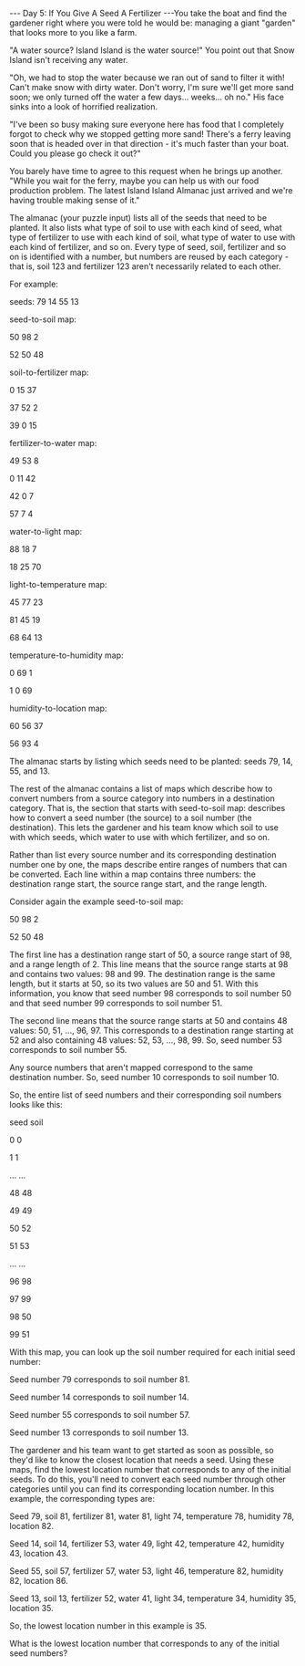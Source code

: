 --- Day 5: If You Give A Seed A Fertilizer ---You take the boat and
find the gardener right where you were told he would be: managing
a giant "garden" that looks more to you like a farm.

"A water source? Island Island is the water source!" You point out
that Snow Island isn't receiving any water.

"Oh, we had to stop the water because we ran out of sand to filter
it with! Can't make snow with dirty water. Don't worry, I'm sure
we'll get more sand soon; we only turned off the water a few days...
weeks... oh no." His face sinks into a look of horrified realization.

"I've been so busy making sure everyone here has food that I
completely forgot to check why we stopped getting more sand! There's
a ferry leaving soon that is headed over in that direction - it's
much faster than your boat. Could you please go check it out?"

You barely have time to agree to this request when he brings up
another. "While you wait for the ferry, maybe you can help us with
our food production problem. The latest Island Island Almanac just
arrived and we're having trouble making sense of it."

The almanac (your puzzle input) lists all of the seeds that need
to be planted. It also lists what type of soil to use with each
kind of seed, what type of fertilizer to use with each kind of soil,
what type of water to use with each kind of fertilizer, and so on.
Every type of seed, soil, fertilizer and so on is identified with
a number, but numbers are reused by each category - that is, soil
123 and fertilizer 123 aren't necessarily related to each other.

For example:

seeds: 79 14 55 13



seed-to-soil map:

50 98 2

52 50 48



soil-to-fertilizer map:

0 15 37

37 52 2

39 0 15



fertilizer-to-water map:

49 53 8

0 11 42

42 0 7

57 7 4



water-to-light map:

88 18 7

18 25 70



light-to-temperature map:

45 77 23

81 45 19

68 64 13



temperature-to-humidity map:

0 69 1

1 0 69



humidity-to-location map:

60 56 37

56 93 4



The almanac starts by listing which seeds need to be planted: seeds
79, 14, 55, and 13.

The rest of the almanac contains a list of maps which describe how
to convert numbers from a source category into numbers in a destination
category. That is, the section that starts with seed-to-soil map:
describes how to convert a seed number (the source) to a soil number
(the destination). This lets the gardener and his team know which
soil to use with which seeds, which water to use with which fertilizer,
and so on.

Rather than list every source number and its corresponding destination
number one by one, the maps describe entire ranges of numbers that
can be converted. Each line within a map contains three numbers:
the destination range start, the source range start, and the range
length.

Consider again the example seed-to-soil map:

50 98 2

52 50 48



The first line has a destination range start of 50, a source range
start of 98, and a range length of 2. This line means that the
source range starts at 98 and contains two values: 98 and 99. The
destination range is the same length, but it starts at 50, so its
two values are 50 and 51. With this information, you know that seed
number 98 corresponds to soil number 50 and that seed number 99
corresponds to soil number 51.

The second line means that the source range starts at 50 and contains
48 values: 50, 51, ..., 96, 97. This corresponds to a destination
range starting at 52 and also containing 48 values: 52, 53, ...,
98, 99. So, seed number 53 corresponds to soil number 55.

Any source numbers that aren't mapped correspond to the same
destination number. So, seed number 10 corresponds to soil number
10.

So, the entire list of seed numbers and their corresponding soil
numbers looks like this:

seed  soil

0     0

1     1

...   ...

48    48

49    49

50    52

51    53

...   ...

96    98

97    99

98    50

99    51



With this map, you can look up the soil number required for each
initial seed number:



Seed number 79 corresponds to soil number 81.

Seed number 14 corresponds to soil number 14.

Seed number 55 corresponds to soil number 57.

Seed number 13 corresponds to soil number 13.



The gardener and his team want to get started as soon as possible,
so they'd like to know the closest location that needs a seed. Using
these maps, find the lowest location number that corresponds to any
of the initial seeds. To do this, you'll need to convert each seed
number through other categories until you can find its corresponding
location number. In this example, the corresponding types are:



Seed 79, soil 81, fertilizer 81, water 81, light 74, temperature
78, humidity 78, location 82.

Seed 14, soil 14, fertilizer 53, water 49, light 42, temperature
42, humidity 43, location 43.

Seed 55, soil 57, fertilizer 57, water 53, light 46, temperature
82, humidity 82, location 86.

Seed 13, soil 13, fertilizer 52, water 41, light 34, temperature
34, humidity 35, location 35.



So, the lowest location number in this example is 35.

What is the lowest location number that corresponds to any of the
initial seed numbers?



